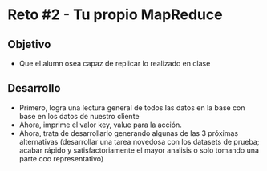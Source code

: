 # Reto #2 - Tu propio MapReduce

## Objetivo

* Que el alumn osea capaz de replicar lo realizado en clase

## Desarrollo

- Primero, logra una lectura general de todos las datos en la base con base en los datos de nuestro cliente
- Ahora, imprime el valor key, value para la acción.
- Ahora, trata de desarrollarlo generando algunas de las 3 próximas alternativas (desarrollar una tarea novedosa con los datasets de prueba; acabar rápido y satisfactoriamente el mayor analisis o solo tomando una parte coo representativo)

